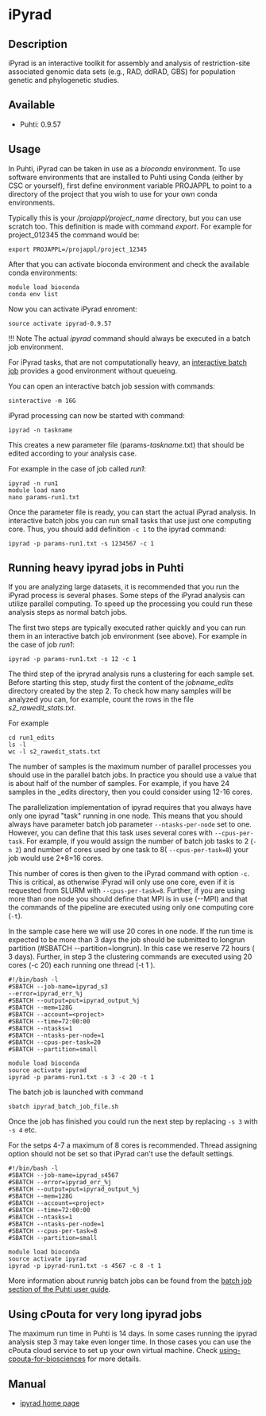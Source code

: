 # iPyrad

## Description

iPyrad is an interactive toolkit for assembly and analysis of restriction-site associated genomic data sets (e.g., RAD, ddRAD, GBS) for population genetic and phylogenetic studies.


## Available

-   Puhti:  0.9.57


## Usage

In Puhti, iPyrad can be taken in use as a _bioconda_ environment.
To use software environments that are installed to Puhti using Conda (either by CSC or yourself), 
first define environment variable PROJAPPL to point to a directory of the project that 
you wish to use for your own conda environments.

Typically this is your _/projappl/project_name_ directory, but you can use scratch too. 
This definition is made with command _export_. For example for project_012345 the command would be:

```text
export PROJAPPL=/projappl/project_12345
```
After that you can activate bioconda environment and check the available conda environments:

```text
module load bioconda
conda env list
```
Now you can activate iPyrad enroment:
```text
source activate ipyrad-0.9.57
```
!!! Note
    The actual _ipyrad_ command should always be executed in a batch job environment.

For iPyrad tasks, that are not computationally heavy, an
[interactive batch job](../computing/running/interactive-usage.md) provides 
a good environment without queueing.

You can open an interactive batch job session with commands:

```text
sinteractive -m 16G
```

iPyrad processing can now be started with command:
```text
ipyrad -n taskname
```

This creates a new parameter file (params-_taskname_.txt) that should be edited according to your analysis case.

For example in the case of job called _run1_:

```text
ipyrad -n run1
module load nano
nano params-run1.txt
```

Once the parameter file is ready, you can start the actual iPyrad analysis. In interactive batch
jobs you can run small tasks that use just one computing core. Thus, you should add
definition `-c 1` to the ipyrad command:
```text
ipyrad -p params-run1.txt -s 1234567 -c 1
```

## Running heavy ipyrad jobs in Puhti

If you are analyzing large datasets, it is recommended that you run the iPyrad process is several phases. Some steps of the iPyrad analysis can utilize parallel computing. To speed up the processing you could run these analysis steps as normal batch jobs.

The first two steps are typically executed rather quickly and you can run them in an interactive batch job environment (see above). 
For example in the case of job _run1_:
```text
ipyrad -p params-run1.txt -s 12 -c 1
```

The third step of the ipryrad analysis runs a clustering for each sample set. Before starting this step, study first the content of the _jobname_edits_ directory created by the step 2. To check how many samples will be analyzed you can, for example, count the rows in the file _s2_rawedit_stats.txt_.

For example
```text
cd run1_edits
ls -l
wc -l s2_rawedit_stats.txt
```
The number of samples is the maximum number of parallel processes you should use in the parallel batch jobs. In practice you should use a value that is about half of the number of samples. For example, if you have 24 samples in the _edits directory, then you could consider using 12-16 cores.

The parallelization implementation of ipyrad requires that you always have only one ipyrad "task" running in one node. This means that you should always have parameter batch job parameter `--ntasks-per-node` set to one. However, you can define that this task uses several cores with `--cpus-per-task`. For example, if you would assign the number of batch job tasks to 2 (`-n 2`) and number of cores used by one task to 8( `--cpus-per-task=8`) your job would use 2*8=16 cores. 

This number of cores is then given to the iPyrad command with option `-c`. This is critical, as otherwise iPyrad will only use one core, even if it is requested from SLURM with `--cpus-per-task=8`. Further, if you are using more than one node you should define that MPI is in use (--MPI) and that the commands of the pipeline are executed using only one computing core (`-t`).

In the sample case here we will use 20 cores in one node. If the run time is expected to be more than 3 days the job should be submitted to longrun partition (#SBATCH --partition=longrun). In this case we reserve 72 hours ( 3 days). Further, in step 3 the clustering commands are executed using 20 cores (-c 20) each running one thread (-t 1 ).
```text
#!/bin/bash -l
#SBATCH --job-name=ipyrad_s3
--error=ipyrad_err_%j
#SBATCH --output=put=ipyrad_output_%j
#SBATCH --mem=128G
#SBATCH --account=<project>
#SBATCH --time=72:00:00
#SBATCH --ntasks=1
#SBATCH --ntasks-per-node=1
#SBATCH --cpus-per-task=20
#SBATCH --partition=small

module load bioconda
source activate ipyrad
ipyrad -p params-run1.txt -s 3 -c 20 -t 1 
```


The batch job is launched with command
```
sbatch ipyrad_batch_job_file.sh
```
Once the job has finished you could run the next step by replacing `-s 3` with `-s 4` etc.

For the setps 4-7 a maximum of 8 cores is recommended. Thread assigning option should not be set so that iPyrad can't use the default settings.

```text
#!/bin/bash -l
#SBATCH --job-name=ipyrad_s4567
#SBATCH --error=ipyrad_err_%j
#SBATCH --output=put=ipyrad_output_%j
#SBATCH --mem=128G
#SBATCH --account=<project>
#SBATCH --time=72:00:00
#SBATCH --ntasks=1
#SBATCH --ntasks-per-node=1
#SBATCH --cpus-per-task=8
#SBATCH --partition=small

module load bioconda
source activate ipyrad
ipyrad -p ipyrad-run1.txt -s 4567 -c 8 -t 1 
```

More information about runnig batch jobs can be found from the [batch job section of the Puhti user guide](../computing/running/getting-started.md).

## Using cPouta for very long ipyrad jobs

The maximum run time in Puhti is 14 days. In some cases running the ipyrad analysis step 3 may take even longer time. In those cases you can use the cPouta cloud service to set up your own virtual machine. Check [using-cpouta-for-biosciences](https://research.csc.fi/using-cpouta-for-biosciences) for more details.



## Manual

*   [ipyrad home page](https://ipyrad.readthedocs.io/)




